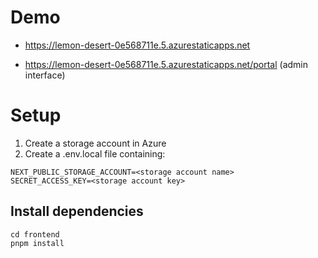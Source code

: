 # Demo

- https://lemon-desert-0e568711e.5.azurestaticapps.net

- https://lemon-desert-0e568711e.5.azurestaticapps.net/portal (admin interface)

# Setup

1. Create a storage account in Azure
2. Create a .env.local file containing:

```
NEXT_PUBLIC_STORAGE_ACCOUNT=<storage account name>
SECRET_ACCESS_KEY=<storage account key>
```

## Install dependencies

```
cd frontend
pnpm install
```
